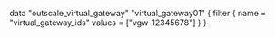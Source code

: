 data "outscale_virtual_gateway" "virtual_gateway01" {
  filter {
    name   = "virtual_gateway_ids"
    values = ["vgw-12345678"]
  }
}